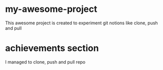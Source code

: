# my-awesome-project
This awesome project is created to experiment git notions like clone, push and pull
# achievements section
I managed to clone, push and pull repo